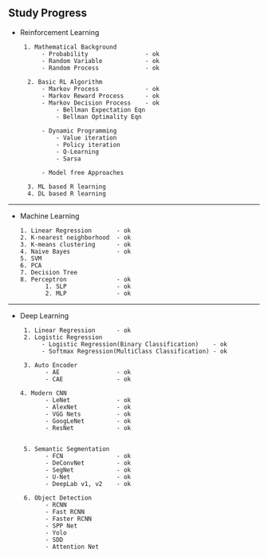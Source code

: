 ## Study Progress

- Reinforcement Learning

       1. Mathematical Background 
            - Probability                - ok
            - Random Variable            - ok
            - Random Process             - ok

        2. Basic RL Algorithm
            - Markov Process             - ok             
            - Markov Reward Process      - ok
            - Markov Decision Process    - ok 
                - Bellman Expectation Eqn 
                - Bellman Optimality Eqn  

            - Dynamic Programming
                - Value iteration
                - Policy iteration
                - Q-Learning
                - Sarsa

            - Model free Approaches

        3. ML based R learning
        4. DL based R learning

---

- Machine Learning

      1. Linear Regression       - ok
      2. K-nearest neighborhood  - ok
      3. K-means clustering      - ok      
      4. Naive Bayes             - ok      
      5. SVM
      6. PCA
      7. Decision Tree
      8. Perceptron              - ok      
             1. SLP              - ok
             2. MLP              - ok

---

- Deep Learning 

       1. Linear Regression      - ok    
       2. Logistic Regression            
            - Logistic Regression(Binary Classification)    - ok
            - Softmax Regression(MultiClass Classification) - ok
           
       3. Auto Encoder            
             - AE                - ok
             - CAE               - ok

      4. Modern CNN
             - LeNet             - ok
             - AlexNet           - ok
             - VGG Nets          - ok
             - GoogLeNet         - ok
             - ResNet            - ok


       5. Semantic Segmentation
             - FCN               - ok
             - DeConvNet         - ok
             - SegNet            - ok     
             - U-Net             - ok
             - DeepLab v1, v2    - ok

       6. Object Detection
             - RCNN
             - Fast RCNN
             - Faster RCNN
             - SPP Net
             - Yolo
             - SDD
             - Attention Net

      


